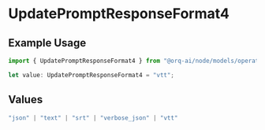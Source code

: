 # UpdatePromptResponseFormat4

## Example Usage

```typescript
import { UpdatePromptResponseFormat4 } from "@orq-ai/node/models/operations";

let value: UpdatePromptResponseFormat4 = "vtt";
```

## Values

```typescript
"json" | "text" | "srt" | "verbose_json" | "vtt"
```